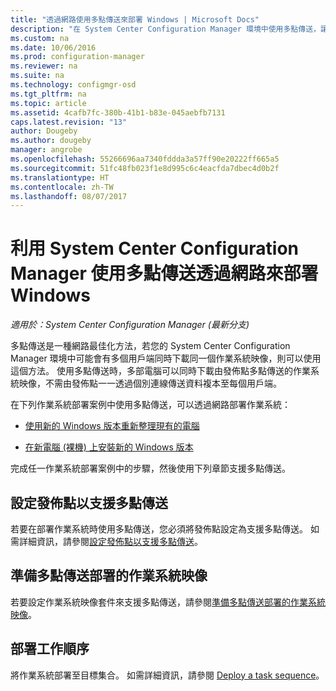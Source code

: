 ```yaml
---
title: "透過網路使用多點傳送來部署 Windows | Microsoft Docs"
description: "在 System Center Configuration Manager 環境中使用多點傳送，讓多部電腦可以同時下載作業系統映像。"
ms.custom: na
ms.date: 10/06/2016
ms.prod: configuration-manager
ms.reviewer: na
ms.suite: na
ms.technology: configmgr-osd
ms.tgt_pltfrm: na
ms.topic: article
ms.assetid: 4cafb7fc-380b-41b1-b83e-045aebfb7131
caps.latest.revision: "13"
author: Dougeby
ms.author: dougeby
manager: angrobe
ms.openlocfilehash: 55266696aa7340fddda3a57ff90e20222ff665a5
ms.sourcegitcommit: 51fc48fb023f1e8d995c6c4eacfda7dbec4d0b2f
ms.translationtype: HT
ms.contentlocale: zh-TW
ms.lasthandoff: 08/07/2017
---
```

# <a name="use-multicast-to-deploy-windows-over-the-network-with-system-center-configuration-manager"></a>利用 System Center Configuration Manager 使用多點傳送透過網路來部署 Windows

*適用於：System Center Configuration Manager (最新分支)*

多點傳送是一種網路最佳化方法，若您的 System Center Configuration Manager 環境中可能會有多個用戶端同時下載同一個作業系統映像，則可以使用這個方法。 使用多點傳送時，多部電腦可以同時下載由發佈點多點傳送的作業系統映像，不需由發佈點一一透過個別連線傳送資料複本至每個用戶端。  

 在下列作業系統部署案例中使用多點傳送，可以透過網路部署作業系統：  

-   [使用新的 Windows 版本重新整理現有的電腦](refresh-an-existing-computer-with-a-new-version-of-windows.md)  

-   [在新電腦 (裸機) 上安裝新的 Windows 版本](install-new-windows-version-new-computer-bare-metal.md)  

 完成任一作業系統部署案例中的步驟，然後使用下列章節支援多點傳送。  

##  <a name="BKMK_Configure"></a> 設定發佈點以支援多點傳送  
 若要在部署作業系統時使用多點傳送，您必須將發佈點設定為支援多點傳送。 如需詳細資訊，請參閱[設定發佈點以支援多點傳送](../get-started/prepare-site-system-roles-for-operating-system-deployments.md#BKMK_DPMulticast)。  

## <a name="prepare-an-operating-system-image-for-multicast-deployments"></a>準備多點傳送部署的作業系統映像  
 若要設定作業系統映像套件來支援多點傳送，請參閱[準備多點傳送部署的作業系統映像](../get-started/manage-operating-system-images.md#BKMK_OSImageMulticast)。  

##  <a name="BKMK_Deploy"></a> 部署工作順序  
 將作業系統部署至目標集合。 如需詳細資訊，請參閱 [Deploy a task sequence](manage-task-sequences-to-automate-tasks.md#BKMK_DeployTS)。  
